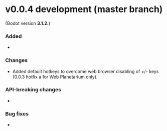 # v0.0.4 development (master branch)
(Godot version **3.1.2.**)

### Added
* 

### Changes
* Added default hotkeys to overcome web browser disabling of +/- keys (0.0.3 hotfix a for Web Planetarium only).

### API-breaking changes
* 

### Bug fixes
* 
